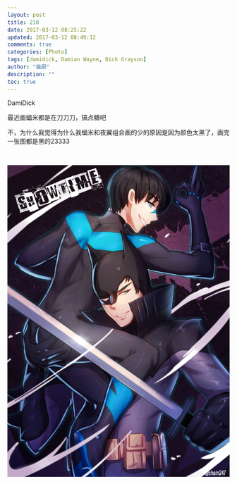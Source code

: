 ```yaml
---
layout: post
title: 210
date: 2017-03-12 08:25:22
updated: 2017-03-12 08:49:12
comments: true
categories: [Photo]
tags: [damidick, Damian Wayne, Dick Grayson]
author: "猫厨"
description: ""
toc: true
---
```


<p>DamiDick</p> 
<p>最近画蝠米都是在刀刀刀，搞点糖吧<br /></p> 
<p>不，为什么我觉得为什么我蝠米和夜翼组合画的少的原因是因为颜色太黑了，画完一张图都是黑的23333</p> 
<p><br /></p>

![](https://raw.githubusercontent.com/alicewish/meowchain247/master/img_cVZNdzJtQk9JV2Y1YTFlWEpMUVpKSU90Vyt5bmkvRys5Y0ZPZ1AydWorUHo1ODlBbDFEclpnPT0.jpg)